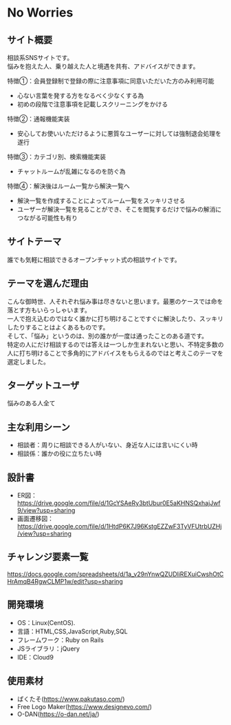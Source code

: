 # No Worries

## サイト概要
相談系SNSサイトです。<br>
悩みを抱えた人、乗り越えた人と境遇を共有、アドバイスができます。<br>

特徴①：会員登録制で登録の際に注意事項に同意いただいた方のみ利用可能<br>
- 心ない言葉を発する方をなるべく少なくする為
- 初めの段階で注意事項を記載しスクリーニングをかける<br>

特徴②：通報機能実装<br>
- 安心してお使いいただけるように悪質なユーザーに対しては強制退会処理を遂行<br>

特徴③：カテゴリ別、検索機能実装<br>
- チャットルームが乱雑になるのを防ぐ為<br>


特徴④：解決後はルーム一覧から解決一覧へ<br>
- 解決一覧を作成することによってルーム一覧をスッキリさせる
- ユーザーが解決一覧を見ることができ、そこを閲覧するだけで悩みの解消につながる可能性も有り<br>

## サイトテーマ
誰でも気軽に相談できるオープンチャット式の相談サイトです。

## テーマを選んだ理由
こんな御時世、人それぞれ悩み事は尽きないと思います。最悪のケースでは命を落とす方もいらっしゃいます。<br>
一人で抱え込むのではなく誰かに打ち明けることですぐに解決したり、スッキリしたりすることはよくあるものです。<br>
そして、「悩み」というのは、別の誰かが一度は通ったことのある道です。<br>
特定の人にだけ相談するのでは答えは一つしか生まれないと思い、不特定多数の人に打ち明けることで多角的にアドバイスをもらえるのではと考えこのテーマを選定しました。<br>

## ターゲットユーザ
悩みのある人全て

## 主な利用シーン
- 相談者：周りに相談できる人がいない、身近な人には言いにくい時
- 相談係：誰かの役に立ちたい時

## 設計書
- ER図：https://drive.google.com/file/d/1GcYSAeRy3btUbur0E5aKHNSQxhajJwf9/view?usp=sharing
- 画面遷移図：https://drive.google.com/file/d/1HtdP6K7J96KstgEZZwF3TyVFUtrbUZHj/view?usp=sharing

## チャレンジ要素一覧
<https://docs.google.com/spreadsheets/d/1a_v29nYnwQZUDliREXuiCwshOtCHrAmqB4RgwCLMP1w/edit?usp=sharing>

## 開発環境
- OS：Linux(CentOS).
- 言語：HTML,CSS,JavaScript,Ruby,SQL
- フレームワーク：Ruby on Rails
- JSライブラリ：jQuery
- IDE：Cloud9

## 使用素材
- ぱくたそ(https://www.pakutaso.com/)
- Free Logo Maker(https://www.designevo.com/)
- O-DAN(https://o-dan.net/ja/)

